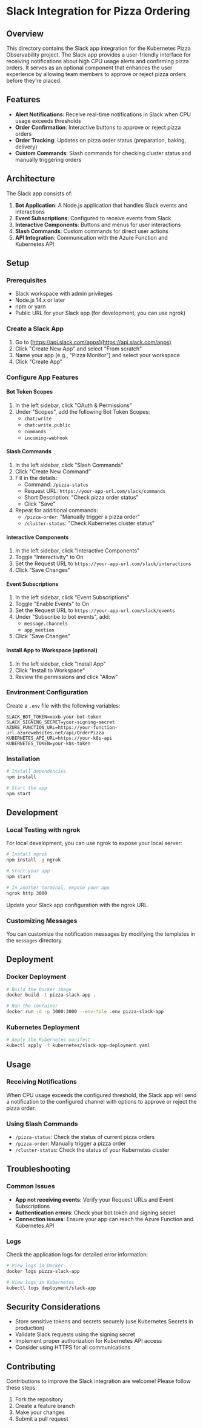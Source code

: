 # Slack Integration for Pizza Ordering

## Overview

This directory contains the Slack app integration for the Kubernetes Pizza Observability project. The Slack app provides a user-friendly interface for receiving notifications about high CPU usage alerts and confirming pizza orders. It serves as an optional component that enhances the user experience by allowing team members to approve or reject pizza orders before they're placed.

## Features

- **Alert Notifications**: Receive real-time notifications in Slack when CPU usage exceeds thresholds
- **Order Confirmation**: Interactive buttons to approve or reject pizza orders
- **Order Tracking**: Updates on pizza order status (preparation, baking, delivery)
- **Custom Commands**: Slash commands for checking cluster status and manually triggering orders

## Architecture

The Slack app consists of:

1. **Bot Application**: A Node.js application that handles Slack events and interactions
2. **Event Subscriptions**: Configured to receive events from Slack
3. **Interactive Components**: Buttons and menus for user interactions
4. **Slash Commands**: Custom commands for direct user actions
5. **API Integration**: Communication with the Azure Function and Kubernetes API

## Setup

### Prerequisites

- Slack workspace with admin privileges
- Node.js 14.x or later
- npm or yarn
- Public URL for your Slack app (for development, you can use ngrok)

### Create a Slack App

1. Go to [https://api.slack.com/apps](https://api.slack.com/apps)
2. Click "Create New App" and select "From scratch"
3. Name your app (e.g., "Pizza Monitor") and select your workspace
4. Click "Create App"

### Configure App Features

#### Bot Token Scopes

1. In the left sidebar, click "OAuth & Permissions"
2. Under "Scopes", add the following Bot Token Scopes:
   - `chat:write`
   - `chat:write.public`
   - `commands`
   - `incoming-webhook`

#### Slash Commands

1. In the left sidebar, click "Slash Commands"
2. Click "Create New Command"
3. Fill in the details:
   - Command: `/pizza-status`
   - Request URL: `https://your-app-url.com/slack/commands`
   - Short Description: "Check pizza order status"
   - Click "Save"
4. Repeat for additional commands:
   - `/pizza-order`: "Manually trigger a pizza order"
   - `/cluster-status`: "Check Kubernetes cluster status"

#### Interactive Components

1. In the left sidebar, click "Interactive Components"
2. Toggle "Interactivity" to On
3. Set the Request URL to `https://your-app-url.com/slack/interactions`
4. Click "Save Changes"

#### Event Subscriptions

1. In the left sidebar, click "Event Subscriptions"
2. Toggle "Enable Events" to On
3. Set the Request URL to `https://your-app-url.com/slack/events`
4. Under "Subscribe to bot events", add:
   - `message.channels`
   - `app_mention`
5. Click "Save Changes"

#### Install App to Workspace (optional)

1. In the left sidebar, click "Install App"
2. Click "Install to Workspace"
3. Review the permissions and click "Allow"

### Environment Configuration

Create a `.env` file with the following variables:

```
SLACK_BOT_TOKEN=xoxb-your-bot-token
SLACK_SIGNING_SECRET=your-signing-secret
AZURE_FUNCTION_URL=https://your-function-url.azurewebsites.net/api/OrderPizza
KUBERNETES_API_URL=https://your-k8s-api
KUBERNETES_TOKEN=your-k8s-token
```

### Installation

```bash
# Install dependencies
npm install

# Start the app
npm start
```

## Development

### Local Testing with ngrok

For local development, you can use ngrok to expose your local server:

```bash
# Install ngrok
npm install -g ngrok

# Start your app
npm start

# In another terminal, expose your app
ngrok http 3000
```

Update your Slack app configuration with the ngrok URL.

### Customizing Messages

You can customize the notification messages by modifying the templates in the `messages` directory.

## Deployment

### Docker Deployment

```bash
# Build the Docker image
docker build -t pizza-slack-app .

# Run the container
docker run -d -p 3000:3000 --env-file .env pizza-slack-app
```

### Kubernetes Deployment

```bash
# Apply the Kubernetes manifest
kubectl apply -f kubernetes/slack-app-deployment.yaml
```

## Usage

### Receiving Notifications

When CPU usage exceeds the configured threshold, the Slack app will send a notification to the configured channel with options to approve or reject the pizza order.

### Using Slash Commands

- `/pizza-status`: Check the status of current pizza orders
- `/pizza-order`: Manually trigger a pizza order
- `/cluster-status`: Check the status of your Kubernetes cluster

## Troubleshooting

### Common Issues

- **App not receiving events**: Verify your Request URLs and Event Subscriptions
- **Authentication errors**: Check your bot token and signing secret
- **Connection issues**: Ensure your app can reach the Azure Function and Kubernetes API

### Logs

Check the application logs for detailed error information:

```bash
# View logs in Docker
docker logs pizza-slack-app

# View logs in Kubernetes
kubectl logs deployment/slack-app
```

## Security Considerations

- Store sensitive tokens and secrets securely (use Kubernetes Secrets in production)
- Validate Slack requests using the signing secret
- Implement proper authorization for Kubernetes API access
- Consider using HTTPS for all communications

## Contributing

Contributions to improve the Slack integration are welcome! Please follow these steps:

1. Fork the repository
2. Create a feature branch
3. Make your changes
4. Submit a pull request
